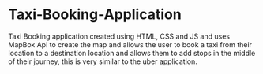 # Taxi-Booking-Application

Taxi Booking application created using HTML, CSS and JS and uses MapBox Api to create the map and allows the user
to book a taxi from their location to a destination location and allows them to add stops in the middle of their journey,
this is very similar to the uber application.
